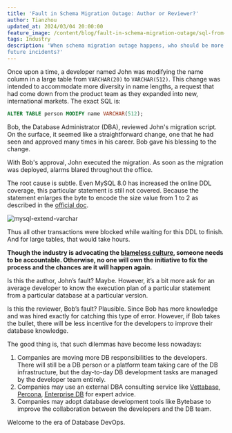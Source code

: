 ```yaml
---
title: 'Fault in Schema Migration Outage: Author or Reviewer?'
author: Tianzhou
updated_at: 2024/03/04 20:00:00
feature_image: /content/blog/fault-in-schema-migration-outage/sql-from-dev-to-dba.webp
tags: Industry
description: 'When schema migration outage happens, who should be more responsible in order to prevent
future incidents?'
---
```


Once upon a time, a developer named John was modifying the name column in a large table from `VARCHAR(20)` to `VARCHAR(512)`. This change was intended to accommodate more diversity in name lengths, a request that had come down from the product team as they expanded into new, international markets. The exact SQL is:

```sql
ALTER TABLE person MODIFY name VARCHAR(512);
```

Bob, the Database Administrator (DBA), reviewed John's migration script. On the surface, it seemed like a straightforward change, one that he had seen and approved many times in his career. Bob gave his blessing to the change.

With Bob's approval, John executed the migration. As soon as the migration was deployed, alarms blared throughout the office.

The root cause is subtle. Even MySQL 8.0 has increased the online DDL coverage, this particular statement is still not covered. Because the statement enlarges the byte to encode the size value from 1 to 2 as described in the [official doc](https://dev.mysql.com/doc/refman/8.0/en/innodb-online-ddl-operations.html).

![mysql-extend-varchar](/content/blog/fault-in-schema-migration-outage/mysql-extend-varchar.webp)

Thus all other transactions were blocked while waiting for this DDL to finish. And for large tables, that would take hours.

**Though the industry is advocating the [blameless culture](https://sre.google/sre-book/postmortem-culture/), someone needs to be accountable. Otherwise, no one will own the initiative to fix the process and the chances are it will happen again.**

Is this the author, John’s fault? Maybe. However, it’s a bit more ask for an average developer to know the execution plan of a particular statement from a particular database at a particular version.

Is this the reviewer, Bob’s fault? Plausible. Since Bob has more knowledge and was hired exactly for catching this type of error. However, if Bob takes the bullet, there will be less incentive for the developers to improve their database knowledge.

The good thing is, that such dilemmas have become less nowadays:

1. Companies are moving more DB responsibilities to the developers. There will still be a DB person or a platform team taking care of the DB infrastructure, but the day-to-day DB development tasks are managed by the developer team entirely.
1. Companies may use an external DBA consulting service like [Vettabase](https://vettabase.com/), [Percona](https://www.percona.com/), [Enterprise DB](https://www.enterprisedb.com/) for expert advice.
1. Companies may adopt database development tools like Bytebase to improve the collaboration between the developers and the DB team.

Welcome to the era of Database DevOps.
